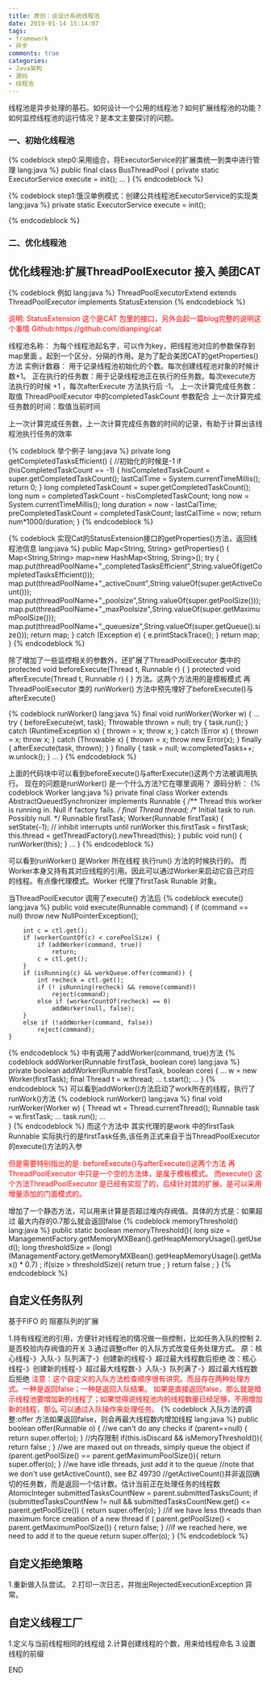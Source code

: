 ```yaml
---
title: 原创：谈设计系统线程池
date: 2019-01-14 15:14:07
tags: 
- framework
- 异步
comments: true
categories: 
- Java架构
- 源码
- 线程池
---
```


线程池是异步处理的基石。如何设计一个公用的线程池？如何扩展线程池的功能？如何监控线程池的运行情况？是本文主要探讨的问题。

<!--more-->
### 一、初始化线程池 
{% codeblock step0:采用组合，将ExecutorService的扩展类统一到类中进行管理 lang:java %}
    public final class BusThreadPool {
        private static ExecutorService execute = init();
        ...
    }
{% endcodeblock %}

{% codeblock step1:饿汉单例模式：创建公共线程池ExecutorService的实现类 lang:java %}
    private static ExecutorService execute = init();
    
    
{% endcodeblock %}
 

### 二、优化线程池 

## 优化线程池:扩展ThreadPoolExecutor 接入 美团CAT

{% codeblock 例如 lang:java %}
 ThreadPoolExecutorExtend extends ThreadPoolExecutor implements StatusExtension 
{% endcodeblock %}

<font color="#FF0000">
说明: StatusExtension 这个是CAT 包里的接口，另外会起一篇blog完整的说明这个事情
Github:https://github.com/dianping/cat
</font>


线程池名称： 为每个线程池起名字，可以作为key，把线程池对应的参数保存到map里面 。起到一个区分，分隔的作用。是为了配合美团CAT的getProperties()方法
实例计数器： 用于记录线程池初始化的个数。每次创建线程池对象的时候计数+1。 
正在执行的任务数：用于记录线程池正在执行的任务数。每次execute方法执行的时候 +1 ，每次afterExecute 方法执行后 -1。
上一次计算完成任务数：取值 ThreadPoolExecutor 中的completedTaskCount 参数配合
上一次计算完成任务数的时间：取值当前时间

上一次计算完成任务数，上一次计算完成任务数的时间的记录，有助于计算出该线程池执行任务的效率

{% codeblock 举个例子 lang:java %}
    private long getCompletedTasksEfficient() {
        //初始化的时候是-1 
        if (hisCompletedTaskCount == -1) {
            hisCompletedTaskCount = super.getCompletedTaskCount();
            lastCalTime = System.currentTimeMillis();
            return 0;
        }
        long completedTaskCount = super.getCompletedTaskCount();
        long num = completedTaskCount - hisCompletedTaskCount;
        long now = System.currentTimeMillis();
        long duration = now - lastCalTime;
        preCompletedTaskCount = completedTaskCount;
        lastCalTime = now;
        return num*1000/duration;
    }
{% endcodeblock %}

{% codeblock 实现Cat的StatusExtension接口的getProperties()方法，返回线程池信息 lang:java %}
	public Map<String, String> getProperties() {
	    Map<String,String> map=new HashMap<String, String>();
        try {
            map.put(threadPoolName+"_completedTasksEfficient",String.valueOf(getCompletedTasksEfficient()));
            map.put(threadPoolName+"_activeCount",String.valueOf(super.getActiveCount()));
            map.put(threadPoolName+"_poolsize",String.valueOf(super.getPoolSize()));
            map.put(threadPoolName+"_maxPoolsize",String.valueOf(super.getMaximumPoolSize()));
            map.put(threadPoolName+"_queuesize",String.valueOf(super.getQueue().size()));
            return map;
        } catch (Exception e) {
            e.printStackTrace();
        }
        return map;
    }
{% endcodeblock %}

除了增加了一些监控相关的参数外，还扩展了ThreadPoolExecutor 类中的
protected void beforeExecute(Thread t, Runnable r) { }
protected void afterExecute(Thread t, Runnable r) { }
方法。这两个方法用的是模板模式 再 ThreadPoolExecutor 类的 runWorker() 方法中预先埋好了beforeExecute()与afterExecute()

{% codeblock runWorker() lang:java %}
    final void runWorker(Worker w) {
      ...
        try {
            beforeExecute(wt, task);
            Throwable thrown = null;
            try {
                task.run();
            } catch (RuntimeException x) {
                thrown = x; throw x;
            } catch (Error x) {
                thrown = x; throw x;
            } catch (Throwable x) {
                thrown = x; throw new Error(x);
            } finally {
                afterExecute(task, thrown);
            }
        } finally {
            task = null;
            w.completedTasks++;
            w.unlock();
        }
      ...
    }
{% endcodeblock %}

上面的代码块中可以看到beforeExecute()与afterExecute()这两个方法被调用执行。
现在的问题是runWorker() 是一个什么方法?它在哪里调用？
源码分析：
{% codeblock Worker lang:java %}
 private final class Worker
        extends AbstractQueuedSynchronizer
        implements Runnable
    {
        /** Thread this worker is running in.  Null if factory fails. */
        final Thread thread;
        /** Initial task to run.  Possibly null. */
        Runnable firstTask;
        Worker(Runnable firstTask) {
            setState(-1); // inhibit interrupts until runWorker
            this.firstTask = firstTask;
            this.thread = getThreadFactory().newThread(this);
        }
        public void run() {
            runWorker(this);
        }
        ...
    }
{% endcodeblock %}

可以看到runWorker() 是Worker 所在线程 执行run() 方法的时候执行的。 而Worker本身又持有其对应线程的引用。因此可以通过Worker来启动它自己对应
的线程。有点像代理模式。Worker 代理了firstTask Runable 对象。

当ThreadPoolExecutor 调用了execute() 方法后
{% codeblock execute() lang:java %}
    public void execute(Runnable command) {
        if (command == null)
            throw new NullPointerException();
      
        int c = ctl.get();
        if (workerCountOf(c) < corePoolSize) {
            if (addWorker(command, true))
                return;
            c = ctl.get();
        }
        if (isRunning(c) && workQueue.offer(command)) {
            int recheck = ctl.get();
            if (! isRunning(recheck) && remove(command))
                reject(command);
            else if (workerCountOf(recheck) == 0)
                addWorker(null, false);
        }
        else if (!addWorker(command, false))
            reject(command);
    }
{% endcodeblock %}
中有调用了addWorker(command, true)方法
{% codeblock addWorker(Runnable firstTask, boolean core) lang:java %}
private boolean addWorker(Runnable firstTask, boolean core) {
     ...
     w = new Worker(firstTask);
     final Thread t = w.thread;
     ...
     t.start();
     ...
}
{% endcodeblock %}
可以看到addWorker()方法启动了work所在的线程，执行了runWork()方法
{% codeblock runWorker() lang:java %}
    final void runWorker(Worker w) {
        Thread wt = Thread.currentThread();
        Runnable task = w.firstTask;
        ...
        task.run();
        ...      
    }
{% endcodeblock %}
而这个方法中 其实代理的是work 中的firstTask Runnable 实际执行的是firstTask任务,该任务正式来自于当ThreadPoolExecutor 的execute()方法的入参

<font color="#FF0000">
但是需要特别指出的是:
beforeExecute()与afterExecute()这两个方法 再 ThreadPoolExecutor 中只是一个空的方法体，是属于模板模式。
而execute() 这个方法ThreadPoolExecutor 是已经有实现了的，后续针对其的扩展，是可以采用增量添加的门面模式的。
</font>

增加了一个静态方法，可以用来计算是否超过堆内存阀值。具体的方式是：如果超过 最大内存的0.7那么就会返回false
{% codeblock memoryThreshold() lang:java %}
    public static boolean memoryThreshold(){
        long size = ManagementFactory.getMemoryMXBean().getHeapMemoryUsage().getUsed();
        long thresholdSize = (long) (ManagementFactory.getMemoryMXBean().getHeapMemoryUsage().getMax() * 0.7) ;
        if(size > thresholdSize){
            return true ;
        }
        return false ;
    }
{% endcodeblock %}



## 自定义任务队列

基于FIFO 的 阻塞队列的扩展 

1.持有线程池的引用，方便针对线程池的情况做一些控制，比如任务入队的控制
2.是否校验内存阀值的开关
3.通过调整offer 的入队方式改变任务处理方式。 
原：核心线程-》入队-》队列满了-》创建新的线程-》超过最大线程数后拒绝
改：核心线程-》创建新的线程-》超过最大线程数-》入队-》队列满了-》超过最大线程数后拒绝
<font color="#FF0000">
注意：这个自定义的入队方法检查顺序很有讲究。而且存在两种处理方式。一种是返回false；一种是返回入队结果。
如果是直接返回false，那么就是暗示线程池要增加新的线程了；如果觉得说线程池内的线程数量已经足够，不用增加新的线程，那么
可以通过入队操作来处理任务。
</font>
{% codeblock 入队方法的调整:offer 方法如果返回false，则会再最大线程数内增加线程 lang:java %}
    public boolean offer(Runnable o) {
        //we can't do any checks
        if (parent==null) {
            return super.offer(o);
        }
        //内存限制
        if(this.isDiscard && isMemoryThreshold()){
            return false ;
        }
        //we are maxed out on threads, simply queue the object
        if (parent.getPoolSize() == parent.getMaximumPoolSize()){
            return super.offer(o);
        } 
        //we have idle threads, just add it to the queue
        //note that we don't use getActiveCount(), see BZ 49730
        //getActiveCount()并非返回确切的任务数，而是返回一个估计数。估计当前正在处理任务的线程数
        AtomicInteger submittedTasksCountNew = parent.submittedTasksCount;
        if (submittedTasksCountNew != null && submittedTasksCountNew.get() <=  parent.getPoolSize()) {
            return super.offer(o);
        }
         //if we have less threads than maximum force creation of a new thread
         if ( parent.getPoolSize() < parent.getMaximumPoolSize()) {
             return false;
         }
        //if we reached here, we need to add it to the queue
        return super.offer(o);
    }
{% endcodeblock %}

## 自定义拒绝策略
1.重新做入队尝试。
2.打印一次日志，并抛出RejectedExecutionException 异常。

## 自定义线程工厂
1.定义与当前线程相同的线程组
2.计算创建线程的个数，用来给线程命名
3.设置线程的前缀

END






